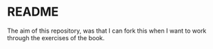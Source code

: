 # README

The aim of this repository, was that I can fork this when I want to work
through the exercises of the book. 